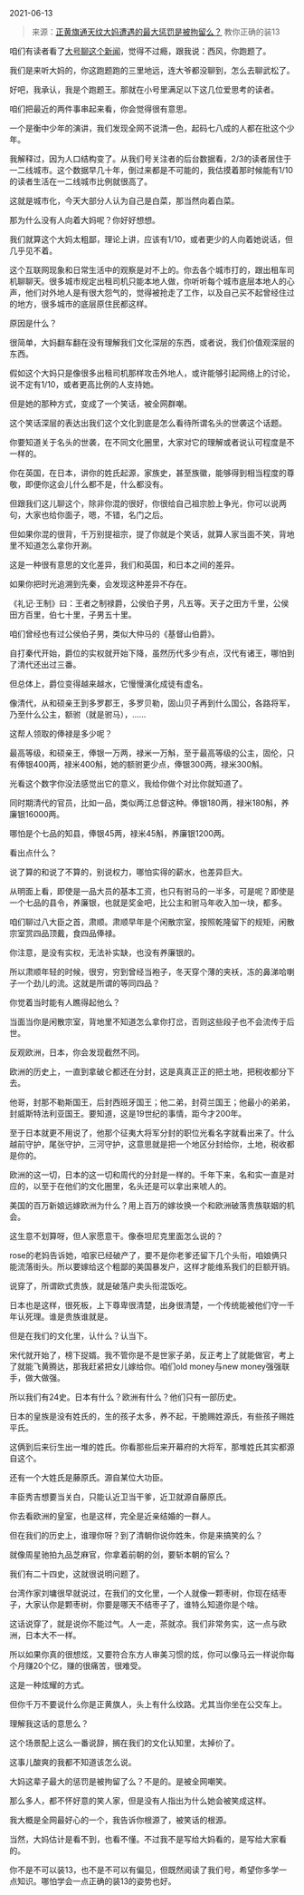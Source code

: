 2021-06-13

> 来源：[正黄旗通天纹大妈遭遇的最大惩罚是被拘留么？](http://mp.weixin.qq.com/s?__biz=MzU3NDc5Nzc0NQ==&mid=2247504222&idx=1&sn=495a255aead0acefc884a520d7dde286&chksm=fd2e7380ca59fa96d8ce13adfe85ee46078dbffa538bc31457080e7327e312e754458b644faf&scene=27#wechat_redirect)
> 教你正确的装13

咱们有读者看了[大号聊这个新闻](https://mp.weixin.qq.com/s?__biz=MzU0MjYwNDU2Mw==&mid=2247499395&idx=2&sn=37c414e3b2ec91f64103606c54b176b6&chksm=fb1a92ffcc6d1be9936e067a65b7d68898f82f4691fa95fb7d02cee37917d64576f71b15d6b4&token=48956795&lang=zh_CN&scene=21#wechat_redirect)，觉得不过瘾，跟我说：西风，你跑题了。  

  

我们是来听大妈的，你这跑题跑的三里地远，连大爷都没聊到，怎么去聊武松了。  

  

好吧，我承认，我是个跑题王。那就在小号里满足以下这几位爱思考的读者。  

  

咱们把最近的两件事串起来看，你会觉得很有意思。  

  

一个是衡中少年的演讲，我们发现全网不说清一色，起码七八成的人都在批这个少年。  

  

我解释过，因为人口结构变了。从我们号关注者的后台数据看，2/3的读者居住于一二线城市。这个数据早几十年，倒过来都是不可能的，我估摸着那时候能有1/10的读者生活在一二线城市比例就很高了。  

  

这就是城市化，今天大部分人认为自己是白菜，那当然向着白菜。

  

那为什么没有人向着大妈呢？你好好想想。  

  

我们就算这个大妈太粗鄙，理论上讲，应该有1/10，或者更少的人向着她说话，但几乎见不着。

  

这个互联网现象和日常生活中的观察是对不上的。你去各个城市打的，跟出租车司机聊聊天。很多城市规定出租司机只能本地人做，你听听每个城市底层本地人的心声，他们对外地人是有很大怨气的，觉得被抢走了工作，以及自己买不起曾经住过的地方，很多城市的底层原住民都这样。  

  

原因是什么？  

  

很简单，大妈翻车翻在没有理解我们文化深层的东西，或者说，我们价值观深层的东西。

  

假如这个大妈只是像很多出租司机那样攻击外地人，或许能够引起网络上的讨论，说不定有1/10，或者更高比例的人支持她。  

  

但是她的那种方式，变成了一个笑话，被全网群嘲。

  

这个笑话深层的表达出我们这个文化到底是怎么看待所谓名头的世袭这个话题。  

  

你要知道关于名头的世袭，在不同文化圈里，大家对它的理解或者说认可程度是不一样的。  

  

你在英国，在日本，讲你的姓氏起源，家族史，甚至族徽，能够得到相当程度的尊敬，即便你这会儿什么都不是，什么都没有。  

  

但跟我们这儿聊这个，除非你混的很好，你很给自己祖宗脸上争光，你可以说两句，大家也给你面子，嗯，不错，名门之后。  

  

但如果你混的很背，千万别提祖宗，提了你就是个笑话，就算人家当面不笑，背地里不知道怎么拿你开涮。

  

这是一种很有意思的文化差异，我们和英国，和日本之间的差异。

  

如果你把时光追溯到先秦，会发现这种差异不存在。

  

《礼记·王制》曰：王者之制禄爵，公侯伯子男，凡五等。天子之田方千里，公侯田方百里，伯七十里，子男五十里。

  

咱们曾经也有过公侯伯子男，类似大仲马的《基督山伯爵》。

  

自打秦代开始，爵位的实权就开始下降，虽然历代多少有点，汉代有诸王，哪怕到了清代还出过三番。  

  

但总体上，爵位变得越来越水，它慢慢演化成徒有虚名。

  

像清代，从和硕亲王到多罗郡王，多罗贝勒，固山贝子再到什么国公，各路将军，乃至什么公主，额驸（就是驸马），......  

  

这帮人领取的俸禄是多少呢？

  

最高等级，和硕亲王，俸银一万两，禄米一万斛，至于最高等级的公主，固伦，只有俸银400两，禄米400斛，她的额驸更少点，俸银300两，禄米300斛。

  

光看这个数字你没法感觉出它的意义，我给你做个对比你就知道了。  

  

同时期清代的官员，比如一品，类似两江总督这种。俸银180两，禄米180斛，养廉银16000两。

  

哪怕是个七品的知县，俸银45两，禄米45斛，养廉银1200两。

  

看出点什么？

  

说了算的和说了不算的，别说权力，哪怕实得的薪水，也差异巨大。

  

从明面上看，即使是一品大员的基本工资，也只有驸马的一半多，可是呢？即使是一个七品的县令，养廉银，也就是奖金吧，比公主和驸马年收入加一块，都多。

  

咱们聊过八大臣之首，肃顺。肃顺早年是个闲散宗室，按照乾隆留下的规矩，闲散宗室赏四品顶戴，食四品俸禄。

  

你注意，是没有实权，无法补实缺，也没有养廉银的。  

  

所以肃顺年轻的时候，很穷，穷到曾经当袍子，冬天穿个薄的夹袄，冻的鼻涕哈喇子一个劲儿的流。这就是所谓的等同四品？

  

你觉着当时能有人瞧得起他么？  

  

当面当你是闲散宗室，背地里不知道怎么拿你打岔，否则这些段子也不会流传于后世。

  

反观欧洲，日本，你会发现截然不同。  

  

欧洲的历史上，一直到拿破仑都还在分封，这是真真正正的把土地，把税收都分下去。  

  

他哥，封那不勒斯国王，后封西班牙国王；他二弟，封荷兰国王；他最小的弟弟，封威斯特法利亚国王。要知道，这是19世纪的事情，距今才200年。

  

至于日本就更不用说了，他那个征夷大将军分封的职位光看名字就看出来了。什么越前守护，尾张守护，三河守护，这意思就是把一个地区分封给你，土地，税收都是你的。

  

欧洲的这一切，日本的这一切和周代的分封是一样的。千年下来，名和实一直是对应的，以至于在他们的文化圈里，名头还是可以拿出来唬人的。

  

美国的百万新娘远嫁欧洲为什么？用上百万的嫁妆换一个和欧洲破落贵族联姻的机会。

  

这生意不划算呀，但人家愿意干。像泰坦尼克里面怎么说的？

  

rose的老妈告诉她，咱家已经破产了，要不是你老爹还留下几个头衔，咱娘俩只能流落街头。所以要嫁给这个粗鄙的美国暴发户，这样才能维系我们的巨额开销。  

  

说穿了，所谓欧式贵族，就是破落户卖头衔混饭吃。

  

日本也是这样，很死板，上下尊卑很清楚，出身很清楚，一个传统能被他们守一千年认死理。谁是贵族谁就是。

  

但是在我们的文化里，认什么？认当下。  

  

宋代就开始了，榜下捉婿。我不管你是不是世家子弟，反正考上了就能做官，考上了就能飞黄腾达，那我赶紧把女儿嫁给你。咱们old money与new
money强强联手，做大做强。

  

所以我们有24史。日本有什么？欧洲有什么？他们只有一部历史。  

  

日本的皇族是没有姓氏的，生的孩子太多，养不起，干脆赐姓源氏，有些孩子赐姓平氏。

  

这俩到后来衍生出一堆的姓氏。你看那些后来开幕府的大将军，那堆姓氏其实都源自这个。  

  

还有一个大姓氏是藤原氏。源自某位大功臣。  

  

丰臣秀吉想要当关白，只能认近卫当干爹，近卫就源自藤原氏。

  

你去看欧洲的皇室，也是这样，完全是近亲结婚的一群人。  

  

但在我们的历史上，谁理你呀？到了清朝你说你姓朱，你是来搞笑的么？  

  

就像周星驰拍九品芝麻官，你拿着前朝的剑，要斩本朝的官么？

  

我们有二十四史，这就很说明问题了。

  

台湾作家刘墉很早就说过，在我们的文化里，一个人就像一颗枣树，你现在结枣子，大家认你是颗枣树，你要是哪天不结枣子了，谁特么知道你是个啥。

  

这话说穿了，就是说你不能过气。人一走，茶就凉。我们非常务实，这一点与欧洲，日本大不一样。

  

所以如果你真的很想炫，又要符合东方人审美习惯的炫，你可以像马云一样说你每个月赚20个亿，赚的很痛苦，很难受。  

  

这是一种炫耀的方式。

  

但你千万不要说什么你是正黄旗人，头上有什么纹路。尤其当你坐在公交车上。  

  

理解我这话的意思么？  

  

这个场景配上这么一番说辞，搁在我们的文化认知里，太掉价了。  

  

这事儿酸爽的我都不知道该怎么说。  

  

大妈这辈子最大的惩罚是被拘留了么？不是的。是被全网嘲笑。

  

那么多人，都不怀好意的笑人家，但是没有人指出为什么她会被笑成这样。  

  

我大概是全网最好心的一个，我告诉你根源了，被笑话的根源。  

  

当然，大妈估计是看不到，也看不懂。不过我不是写给大妈看的，是写给大家看的。

  

你不是不可以装13，也不是不可以有偏见，但既然阅读了我们号，希望你多学一点知识。哪怕学会一点正确的装13的姿势也好。

